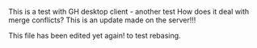 This is a test with GH desktop client - another test
How does it deal with merge conflicts?
This is an update made on the server!!!

This file has been edited yet again! to test rebasing.

